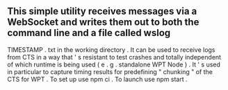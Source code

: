 This
simple
utility
receives
messages
via
a
WebSocket
and
writes
them
out
to
both
the
command
line
and
a
file
called
wslog
-
TIMESTAMP
.
txt
in
the
working
directory
.
It
can
be
used
to
receive
logs
from
CTS
in
a
way
that
'
s
resistant
to
test
crashes
and
totally
independent
of
which
runtime
is
being
used
(
e
.
g
.
standalone
WPT
Node
)
.
It
'
s
used
in
particular
to
capture
timing
results
for
predefining
"
chunking
"
of
the
CTS
for
WPT
.
To
set
up
use
npm
ci
.
To
launch
use
npm
start
.
